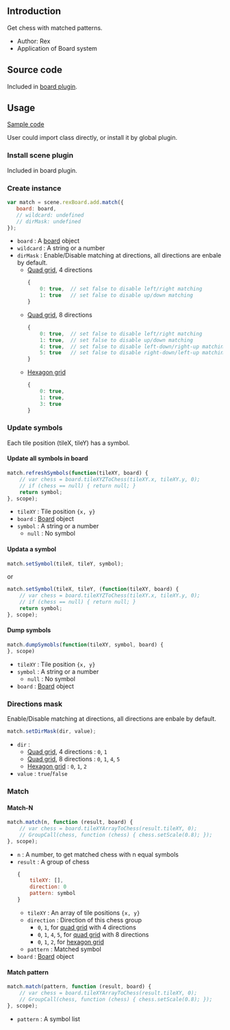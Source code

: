 ## Introduction

Get chess with matched patterns.

- Author: Rex
- Application of Board system

## Source code

Included in [board plugin](board.md#source-code).

## Usage

[Sample code](https://github.com/rexrainbow/phaser3-rex-notes/tree/master/examples/board-match)

User could import class directly, or install it by global plugin.

### Install scene plugin

Included in board plugin.

### Create instance

```javascript
var match = scene.rexBoard.add.match({
   board: board,
   // wildcard: undefined
   // dirMask: undefined
});
```

- `board` : A [board](board.md) object
- `wildcard` : A string or a number
- `dirMask` : Enable/Disable matching at directions, all directions are enbale by default.
    - [Quad grid](board-quadgrid.md), 4 directions
        ```javascript
        {
            0: true,  // set false to disable left/right matching
            1: true   // set false to disable up/down matching
        }
        ```
    - [Quad grid](board-quadgrid.md), 8 directions
        ```javascript
        {
            0: true,  // set false to disable left/right matching
            1: true,  // set false to disable up/down matching
            4: true,  // set false to disable left-down/right-up matching
            5: true   // set false to disable right-down/left-up matching
        }
        ```
    - [Hexagon grid](board-hexagongrid.md)
        ```javascript
        {
            0: true,
            1: true,
            3: true
        }
        ```    

### Update symbols

Each tile position (tileX, tileY)  has a symbol.

#### Update all symbols in board

```javascript
match.refreshSymbols(function(tileXY, board) {
    // var chess = board.tileXYZToChess(tileXY.x, tileXY.y, 0);
    // if (chess == null) { return null; }
    return symbol;
}, scope);
```

- `tileXY` : Tile position `{x, y}`
- `board` : [Board](board.md) object
- `symbol` : A string or a number
    - `null` : No symbol

#### Updata a symbol

```javascript
match.setSymbol(tileX, tileY, symbol);
```

or

```javascript
match.setSymbol(tileX, tileY, (function(tileXY, board) {
    // var chess = board.tileXYZToChess(tileXY.x, tileXY.y, 0);
    // if (chess == null) { return null; }
    return symbol;
}, scope);
```

#### Dump symbols

```javascript
match.dumpSymobls(function(tileXY, symbol, board) {
}, scope)
```

- `tileXY` : Tile position `{x, y}`
- `symbol` : A string or a number
    - `null` : No symbol
- `board` : [Board](board.md) object    

### Directions mask

Enable/Disable matching at directions, all directions are enbale by default.

```javascript
match.setDirMask(dir, value);
```

- `dir` :
    - [Quad grid](board-quadgrid.md), 4 directions : `0`, `1`
    - [Quad grid](board-quadgrid.md), 8 directions : `0`, `1`, `4`, `5`
    - [Hexagon grid](board-hexagongrid.md) : `0`, `1`, `2`
- `value` : `true`/`false`

### Match

#### Match-N

```javascript
match.match(n, function (result, board) {
    // var chess = board.tileXYArrayToChess(result.tileXY, 0);
    // GroupCall(chess, function (chess) { chess.setScale(0.8); });
}, scope);
```

- `n` : A number, to get matched chess with n equal symbols
- `result` : A group of chess
    ```javascript
    {
        tileXY: [],
        direction: 0
        pattern: symbol
    }
    ```
    - `tileXY` : An array of tile positions `{x, y}`
    - `direction` : Direction of this chess group
        - `0`, `1`, for [quad grid](board-quadgrid.md) with 4 directions
        - `0`, `1`, `4`, `5`, for [quad grid](board-quadgrid.md) with 8 directions
        - `0`, `1`, `2`, for [hexagon grid](board-hexagongrid.md)
    - `pattern` : Matched symbol
- `board` : [Board](board.md) object

#### Match pattern

```javascript
match.match(pattern, function (result, board) {
    // var chess = board.tileXYArrayToChess(result.tileXY, 0);
    // GroupCall(chess, function (chess) { chess.setScale(0.8); });
}, scope);
```

- `pattern` : A symbol list